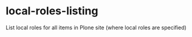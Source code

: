 local-roles-listing
===================

List local roles for all items in Plone site (where local roles are specified)
